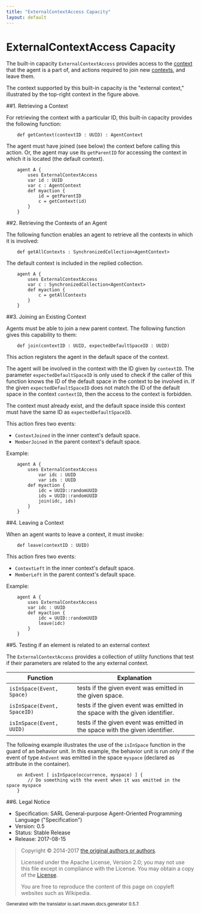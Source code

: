 ```yaml
---
title: "ExternalContextAccess Capacity"
layout: default
---
```


# ExternalContextAccess Capacity

The built-in capacity `ExternalContextAccess` provides access to the
[context](../Space.html) that the agent is a part of, and actions
required to join new [contexts](../Space.html), and leave them.

The context supported by this built-in capacity is the "external context," illustrated by the
top-right context in the figure above.




##1. Retrieving a Context

For retrieving the context with a particular ID, this built-in capacity provides the following function:

```sarl
	def getContext(contextID : UUID) : AgentContext
```



The agent must have joined (see below) the context before calling this action. Or, the agent
may use its `getParentID` for accessing the context in which it is located (the default context).



```sarl
	agent A {
		uses ExternalContextAccess
		var id : UUID
		var c : AgentContext
		def myaction {
			id = getParentID
			c = getContext(id)
		}
	}
```



##2. Retrieving the Contexts of an Agent

The following function enables an agent to retrieve all the contexts in which it is involved:

```sarl
	def getAllContexts : SynchronizedCollection<AgentContext>
```



The default context is included in the replied collection.

```sarl
	agent A {
		uses ExternalContextAccess
		var c : SynchronizedCollection<AgentContext>
		def myaction {
			c = getAllContexts
		}
	}
```



##3. Joining an Existing Context

Agents must be able to join a new parent context. The following function gives this capability to them:

```sarl
	def join(contextID : UUID, expectedDefaultSpaceID : UUID)
```


This action registers the agent in the default space of the context.

The agent will be involved in the context with the ID given by `contextID`.
The parameter `expectedDefaultSpaceID` is only used to check if the caller of this function
knows the ID of the default space in the context to be involved in. 
If the given `expectedDefaultSpaceID` does not match the ID of the default space in the context
`contextID`, then the access to the context is forbidden.

<importantnote> The context must already exist, and the default space inside this context must have the same ID 
as `expectedDefaultSpaceID`.</importantnote>

This action fires two events:

* `ContextJoined` in the inner context's default space.
* `MemberJoined` in the parent context's default space.




Example:

```sarl
	agent A {
		uses ExternalContextAccess
			var idc : UUID
			var ids : UUID
		def myaction {
			idc = UUID::randomUUID
			ids = UUID::randomUUID
			join(idc, ids)
		}
	}
```



##4. Leaving a Context

When an agent wants to leave a context, it must invoke:

```sarl
	def leave(contextID : UUID)
```


This action fires two events:

* `ContextLeft` in the inner context's default space.
* `MemberLeft` in the parent context's default space.




Example:

```sarl
	agent A {
		uses ExternalContextAccess
		var idc : UUID
		def myaction {
			idc = UUID::randomUUID
			leave(idc)
		}
	}
```



##5. Testing if an element is related to an external context

The `ExternalContextAccess` provides a collection of utility functions that test if their
parameters are related to the any external context.


| Function                        | Explanation                                                                  |
| ------------------------------- | ---------------------------------------------------------------------------- |
| `isInSpace(Event, Space)`   | tests if the given event was emitted in the given space.                     |
| `isInSpace(Event, SpaceID)` | tests if the given event was emitted in the space with the given identifier. |
| `isInSpace(Event, UUID)`    | tests if the given event was emitted in the space with the given identifier. |


The following example illustrates the use of the `isInSpace` function in the guard
of an behavior unit. In this example, the behavior unit is run only if the event
of type `AnEvent` was emitted in the space `myspace` (declared as attribute in
the container).

```sarl
	on AnEvent [ isInSpace(occurrence, myspace) ] {
		// Do something with the event when it was emitted in the space myspace
	}
```




##6. Legal Notice

* Specification: SARL General-purpose Agent-Oriented Programming Language ("Specification")
* Version: 0.5
* Status: Stable Release
* Release: 2017-08-15

> Copyright &copy; 2014-2017 [the original authors or authors](http://www.sarl.io/about/index.html).
>
> Licensed under the Apache License, Version 2.0;
> you may not use this file except in compliance with the License.
> You may obtain a copy of the [License](http://www.apache.org/licenses/LICENSE-2.0).
>
> You are free to reproduce the content of this page on copyleft websites such as Wikipedia.

<small>Generated with the translator io.sarl.maven.docs.generator 0.5.7.</small>